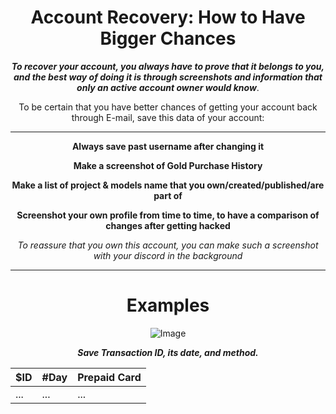 <div align="center"> 

# Account Recovery: How to Have Bigger Chances

***To recover your account, you always have to prove that it belongs to you, and the best way of doing it is through screenshots and information that only an active account owner would know***.

To be certain that you have better chances of getting your account back through E-mail, save this data of your account:

---

**Always save past username after changing it**

**Make a screenshot of Gold Purchase History**

**Make a list of project & models name that you own/created/published/are part of**

**Screenshot your own profile from time to time, to have a comparison of changes after getting hacked**

 *To reassure that you own this account, you can make such a screenshot with your discord in the background*

---

# Examples

![Image](https://user-images.githubusercontent.com/96681438/210271210-5f1cf755-4ca2-4aac-8df9-770813153722.png)

***Save Transaction ID, its date, and method.*** 

| $ID | #Day | Prepaid Card |
|-----|------|--------------|
| ... | ...  | ...          |



</div>
